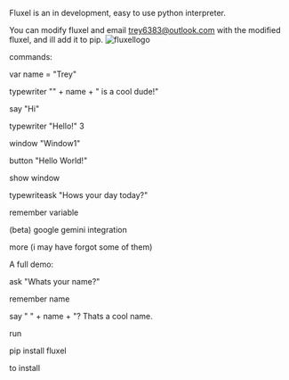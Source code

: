 Fluxel is an in development, easy to use python interpreter.

You can modify fluxel and email trey6383@outlook.com with the modified fluxel, and ill add it to pip.
![fluxellogo](https://github.com/user-attachments/assets/2da23811-dfe8-46e9-aaf0-4594051faf5f)

commands:

var name = "Trey"

typewriter "" + name + " is a cool dude!"

say "Hi"

typewriter "Hello!" 3

window "Window1"

button "Hello World!"

show window

typewriteask "Hows your day today?"

remember variable

(beta) google gemini integration

more (i may have forgot some of them)




A full demo:

ask "Whats your name?"

remember name

say " " + name + "? Thats a cool name.





run 

pip install fluxel

to install
